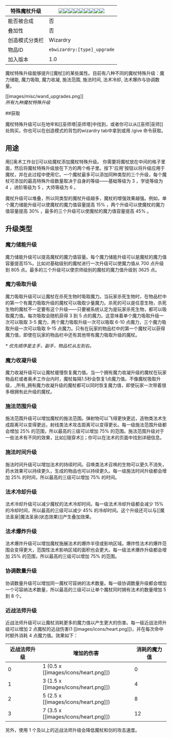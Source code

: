 | 特殊魔杖升级 |![](https://github.com/Electroblob77/Wizardry/blob/1.12.2/src/main/resources/assets/ebwizardry/textures/items/upgrade_storage.png)![](https://github.com/Electroblob77/Wizardry/blob/1.12.2/src/main/resources/assets/ebwizardry/textures/items/upgrade_siphon.png)![](https://github.com/Electroblob77/Wizardry/blob/1.12.2/src/main/resources/assets/ebwizardry/textures/items/upgrade_condenser.png)![](https://github.com/Electroblob77/Wizardry/blob/1.12.2/src/main/resources/assets/ebwizardry/textures/items/upgrade_range.png)![](https://github.com/Electroblob77/Wizardry/blob/1.12.2/src/main/resources/assets/ebwizardry/textures/items/upgrade_duration.png)![](https://github.com/Electroblob77/Wizardry/blob/1.12.2/src/main/resources/assets/ebwizardry/textures/items/upgrade_cooldown.png)![](https://github.com/Electroblob77/Wizardry/blob/1.12.2/src/main/resources/assets/ebwizardry/textures/items/upgrade_blast.png)![](https://github.com/Electroblob77/Wizardry/blob/1.12.2/src/main/resources/assets/ebwizardry/textures/items/upgrade_attunement.png)![](https://github.com/Electroblob77/Wizardry/blob/1.12.2/src/main/resources/assets/ebwizardry/textures/items/upgrade_melee.png)|
|---|---|
| 能否被合成 | 否 |
| 叠加性 | 否 |
| 创造模式分类栏 | Wizardry |
| 物品ID | `ebwizardry:[type]_upgrade` |
| 加入版本 | 1.0 |


魔杖特殊升级能够提升[[魔杖]]的某些属性。目前有八种不同的魔杖特殊升级：魔力储能, 魔力吸取, 魔力收凝, 施法范围, 施法时间, 法术冷却, 法术爆炸与协调数量。

[[images/misc/wand_upgrades.png]]  
_所有九种魔杖特殊升级_

##获取


魔杖特殊升级可以在地牢和[[巫师塔|巫师塔]中找到，或者你可以从[[巫师|巫师]]处购买。你也可以在创造模式的背包的wizardry tab中拿到或用 /give 命令获取。

## 用途

用[[奥术工作台]]可以给魔杖添加魔杖特殊升级。 你需要将魔杖放在中间的格子里面，然后将魔杖特殊升级放在下方的两个格子里。按下'应用'按钮以将升级应用于魔杖，并在此过程中使用它。一个魔杖最多可以添加同种类型的三个升级，每个魔杖可添加的最高特殊升级数量取决于自身的等级——基础等级为 3 ，学徒等级为 4 ，进阶等级为 5 ，大师等级为 6 。

魔杖升级可以堆叠，所以同类型的魔杖升级越多，魔杖的增强效果越强。例如，单个魔力储能升级可以使魔杖的魔力值容量提高 15% ，两个升级可以使魔杖的魔力值容量提高 30% ，最多的三个升级可以使魔杖的魔力值容量提高 45% 。

## 升级类型

### 魔力储能升级

魔力储能升级可以提高魔杖的魔力值容量。每个魔力储能升级可以是魔杖的魔力值容量提高15%。比如对基础级别的魔杖进行一次升级可以使魔力值从 700 点升级到 805 点。最多的三个升级可以使宗师级别的魔杖的魔力值升级到 3625 点。

### 魔力吸取升级

魔力吸取升级可以让魔杖在杀死生物时吸取魔力。当玩家杀死生物时，在物品栏中的第一个有魔力吸取升级的魔杖可以吸取少量魔力。杀死的可以是任意生物，杀死生物的魔杖不一定要有这个升级——只要被系统认定为是玩家杀死生物，都可以吸取魔力值。每次吸取会随机获得 3 到 5 点的魔力。这意味着单个魔力吸取升级一次可以吸取 3-5 魔力，两个魔力吸取升级一次可以吸取 6-10 点魔力，三个魔力吸取升级一次可以吸取 9-15 点魔力。只有在玩家的物品栏中的第一个魔杖可以获得魔力值，即使在玩家的物品栏中还有其他带有魔力吸取升级的魔杖。

_* 优先顺序是主手，副手，物品栏从左到右。_

### 魔力收凝升级
 
魔力收凝升级可以让魔杖缓慢恢复魔力值。当一个拥有魔力收凝升级的魔杖在玩家物品栏或者奥术工作台内时，魔杖每隔1.5秒会恢复1点魔力值。不像魔杖吸取升级，_所有_拥有魔力收凝升级的魔杖都可以同时恢复魔力值，即使玩家一次带着很多根拥有此升级的魔杖。

### 施法范围升级

施法范围升级可以增加魔杖的施法范围。弹射物可以飞得更快更远，造物类法术生成距离可以变得更远，射线类法术攻击距离可以变得更长。每一级施法范围升级都会增加 25% 的范围，所以最高的三级可以增加 75% 的范围。施法范围升级对于一些法术有不同的效果，比如[[隧穿术]]；你可以在法术的页面中找到详细信息。

### 施法时间升级

施法时间升级可以增加法术的持续时间。召唤类法术召唤的生物可以更久不消失，药水效果可以持续更久，生成的物品也可以持续更久。每一级施法时间升级都会增加 25% 的时间，所以最高的三级可以增加 75% 的时间。

### 法术冷却升级

法术冷却升级可以减少魔杖的法术冷却时间。每一级法术冷却升级都会减少 15% 的冷却时间，所以最高的三级可以减少 45% 的冷却时间。这个升级还可以与[[魔法圣泉|魔法圣泉(状态效果)]]产生叠加效果。


### 法术爆炸升级

法术爆炸升级可以增加魔杖施展法术的爆炸半径或影响区域。爆炸性法术的爆炸范围会变得更大，范围性法术影响区域的面积也会更大。每一级法术爆炸升级都会增加 25% 的范围，所以最高的三级可以增加 75% 的范围。

### 协调数量升级


协调数量升级可以增加同一魔杖可容纳的法术数量。每一级协调数量升级都会增加一个可容纳法术数量，所以最高的三级可以让单个魔杖同时拥有法术的数量增加 5 到 8 个。

### 近战法师升级

近战法师升级可以让魔杖消耗更多的魔力值以产生更大的伤害。每一级近战法师升级可以增加 2 点魔杖的近战伤害(1 [[images/icons/heart.png]])，并在每次命中时额外消耗 4 点魔力值。效果如下：

| 近战法师升级 | 增加的伤害 | 消耗的魔力值 |
| --- | --- | --- |
| 0 | 1 (0.5 x [[images/icons/heart.png]]) | 0 |
| 1 | 3 (1.5 x [[images/icons/heart.png]]) | 4 |
| 2 | 5 (2.5 x [[images/icons/heart.png]]) | 8 |
| 3 | 7 (3.5 x [[images/icons/heart.png]]) | 12 |

另外，使用 1 个及以上的近战法师升级会降低魔杖和剑的攻击速度。

